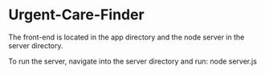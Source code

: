 Urgent-Care-Finder
==================

The front-end is located in the app directory and the node server in the server directory.

To run the server, navigate into the server directory and run:
node server.js

